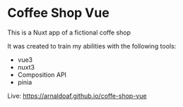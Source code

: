 # Coffee Shop Vue

This is a Nuxt app of a fictional coffe shop

It was created to train my abilities with the following tools:

- vue3
- nuxt3
- Composition API
- pinia

Live: https://arnaldoaf.github.io/coffe-shop-vue 